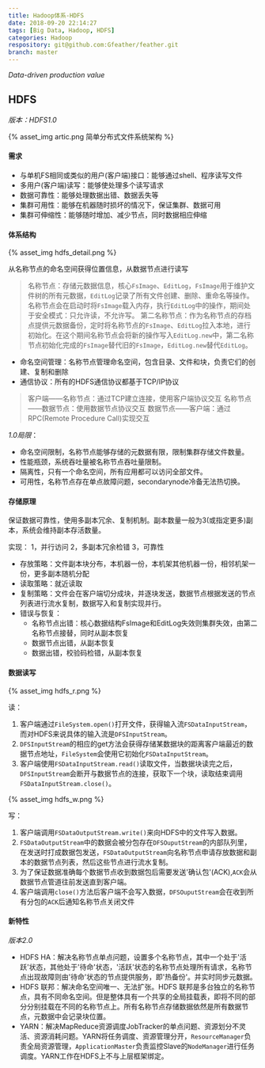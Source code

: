 ```yaml
---
title: Hadoop体系-HDFS
date: 2018-09-20 22:14:27
tags: [Big Data, Hadoop, HDFS]
categories: Hadoop
respository: git@github.com:Gfeather/feather.git
branch: master
---
```


*Data-driven production value*

## HDFS

*版本：HDFS1.0*

{% asset_img artic.png 简单分布式文件系统架构 %}


#### 需求

- 与单机FS相同或类似的用户(客户端)接口：能够通过shell、程序读写文件
- 多用户(客户端)读写：能够使处理多个读写请求
- 数据可靠性：能够处理数据出错、数据丢失等
- 集群可用性：能够在机器随时损坏的情况下，保证集群、数据可用
- 集群可伸缩性：能够随时增加、减少节点，同时数据相应伸缩

#### 体系结构

{% asset_img hdfs_detail.png %}

从名称节点的命名空间获得位置信息，从数据节点进行读写

> 名称节点：存储元数据信息，核心`FsImage`、`EditLog`，`FsImage`用于维护文件树的所有元数据，`EditLog`记录了所有文件创建、删除、重命名等操作。名称节点会在启动时将`FsImage`载入内存，执行`EditLog`中的操作，期间处于安全模式：只允许读，不允许写。
> 第二名称节点：作为名称节点的存档点提供元数据备份，定时将名称节点的`FsImage`、`EditLog`拉入本地，进行初始化。在这个期间名称节点会将新的操作写入`EditLog.new`中，第二名称节点初始化完成的`FsImage`替代旧的`FsImage`，`EditLog.new`替代`EditLog`。


- 命名空间管理：名称节点管理命名空间，包含目录、文件和块，负责它们的创建、复制和删除
- 通信协议：所有的HDFS通信协议都基于TCP/IP协议
> 客户端——名称节点：通过TCP建立连接，使用客户端协议交互
> 名称节点——数据节点：使用数据节点协议交互
> 数据节点——客户端：通过RPC(Remote Procedure Call)实现交互
	
*1.0局限*：
- 命名空间限制，名称节点能够存储的元数据有限，限制集群存储文件数量。
- 性能瓶颈，系统吞吐量被名称节点吞吐量限制。
- 隔离性，只有一个命名空间，所有应用都可以访问全部文件。
- 可用性，名称节点存在单点故障问题，secondarynode冷备无法热切换。



#### 存储原理

保证数据可靠性，使用多副本冗余、复制机制。副本数量一般为3(或指定更多)副本，系统会维持副本存活数量。

实现：
1，并行访问
2，多副本冗余检错
3，可靠性

- 存放策略：文件副本块分布，本机器一份，本机架其他机器一份，相邻机架一份，更多副本随机分配
- 读取策略：就近读取
- 复制策略：文件会在客户端切分成块，并逐块发送，数据节点根据发送的节点列表进行流水复制，数据写入和复制实现并行。
- 错误与恢复：
	- 名称节点出错：核心数据结构FsImage和EditLog失效则集群失效，由第二名称节点接替，同时从副本恢复
	- 数据节点出错，从副本恢复
	- 数据出错，校验码检错，从副本恢复

#### 数据读写

{% asset_img hdfs_r.png  %}

读：
1. 客户端通过`FileSystem.open()`打开文件，获得输入流`FSDataInputStream`，而对HDFS来说具体的输入流是`DFSInputStream`。
2. `DFSInputStream`的相应的get方法会获得存储某数据块的距离客户端最近的数据节点地址，`FileSystem`会使用它初始化`FSDataInputStream`。
3. 客户端使用`FSDataInputStream.read()`读取文件，当数据块读完之后，`DFSInputStream`会断开与数据节点的连接，获取下一个块，读取结束调用`FSDataInputStream.close()`。

{% asset_img hdfs_w.png  %}

写：
1. 客户端调用`FSDataOutputStream.write()`来向HDFS中的文件写入数据。
2. `FSDataOutputStream`中的数据会被分包存在`DFSOuputStream`的内部队列里，在发送时打成数据包发送，`FSDataOutputStream`向名称节点申请存放数据和副本的数据节点列表，然后这些节点进行流水复制。
3. 为了保证数据准确每个数据节点收到数据包后需要发送'确认包'(ACK),`ACK`会从数据节点管道往前发送直到客户端。
4. 客户端调用`close()`方法后客户端不会写入数据，`DFSOuputStream`会在收到所有分包的`ACK`后通知名称节点关闭文件

#### 新特性

*版本2.0*

- HDFS HA：解决名称节点单点问题，设置多个名称节点，其中一个处于'活跃'状态，其他处于'待命'状态，'活跃'状态的名称节点处理所有请求，名称节点出现故障则由'待命'状态的节点提供服务，即'热备份'。并实时同步元数据。
- HDFS 联邦：解决命名空间唯一、无法扩张。HDFS 联邦是多台独立的名称节点，具有不同命名空间。但是整体具有一个共享的全局挂载表，即将不同的部分分别挂载在不同的名称节点上。所有名称节点存储数据依然是所有数据节点，元数据中会记录块位置。
- YARN：解决MapReduce资源调度JobTracker的单点问题、资源划分不灵活、资源消耗问题。YARN将任务调度、资源管理分开，`ResourceManager`负责全局资源管理，`ApplicationMaster`负责监控Slave的`NodeManager`进行任务调度。YARN工作在HDFS上不与上层框架绑定。
